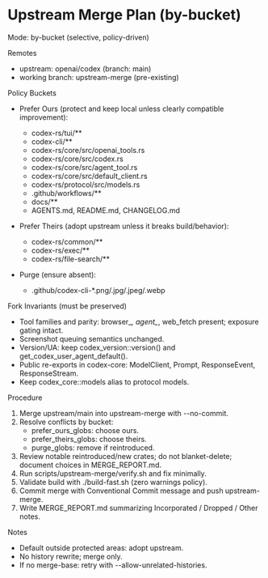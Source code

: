 # Upstream Merge Plan (by-bucket)

Mode: by-bucket (selective, policy-driven)

Remotes
- upstream: openai/codex (branch: main)
- working branch: upstream-merge (pre-existing)

Policy Buckets
- Prefer Ours (protect and keep local unless clearly compatible improvement):
  - codex-rs/tui/**
  - codex-cli/**
  - codex-rs/core/src/openai_tools.rs
  - codex-rs/core/src/codex.rs
  - codex-rs/core/src/agent_tool.rs
  - codex-rs/core/src/default_client.rs
  - codex-rs/protocol/src/models.rs
  - .github/workflows/**
  - docs/**
  - AGENTS.md, README.md, CHANGELOG.md

- Prefer Theirs (adopt upstream unless it breaks build/behavior):
  - codex-rs/common/**
  - codex-rs/exec/**
  - codex-rs/file-search/**

- Purge (ensure absent):
  - .github/codex-cli-*.png/.jpg/.jpeg/.webp

Fork Invariants (must be preserved)
- Tool families and parity: browser_*, agent_*, web_fetch present; exposure gating intact.
- Screenshot queuing semantics unchanged.
- Version/UA: keep codex_version::version() and get_codex_user_agent_default().
- Public re-exports in codex-core: ModelClient, Prompt, ResponseEvent, ResponseStream.
- Keep codex_core::models alias to protocol models.

Procedure
1) Merge upstream/main into upstream-merge with --no-commit.
2) Resolve conflicts by bucket:
   - prefer_ours_globs: choose ours.
   - prefer_theirs_globs: choose theirs.
   - purge_globs: remove if reintroduced.
3) Review notable reintroduced/new crates; do not blanket-delete; document choices in MERGE_REPORT.md.
4) Run scripts/upstream-merge/verify.sh and fix minimally.
5) Validate build with ./build-fast.sh (zero warnings policy).
6) Commit merge with Conventional Commit message and push upstream-merge.
7) Write MERGE_REPORT.md summarizing Incorporated / Dropped / Other notes.

Notes
- Default outside protected areas: adopt upstream.
- No history rewrite; merge only.
- If no merge-base: retry with --allow-unrelated-histories.
